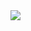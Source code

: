 <img src="https://github-readme-stats.vercel.app/api?username=riasu-create&theme=radical&title_color=ff9696&icon_color=c1f8c4&show_icons=true&hide_border=true&include_all_commits=true&custom_title=rias%27s%20Github%20Stats"/>
